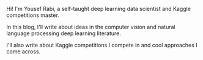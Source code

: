 Hi! I'm Yousef Rabi, a self-taught deep learning data scientist and Kaggle competitions master.

In this blog, I'll write about ideas in the computer vision and natural language processing deep learning literature.

I'll also write about Kaggle competitions I compete in and cool approaches I come across.




